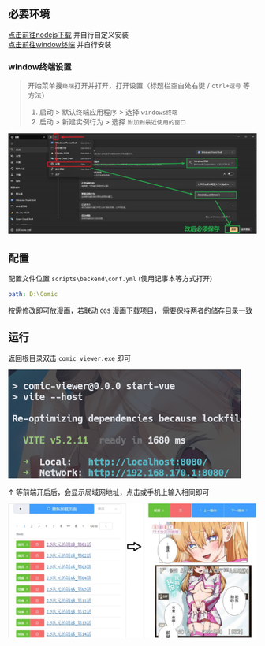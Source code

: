 
## 必要环境
[点击前往nodejs下载](https://nodejs.org/zh-cn) 并自行自定义安装<br>
[点击前往window终端](https://apps.microsoft.com/detail/9N0DX20HK701?launch=true&mode=full&hl=zh-cn&gl=cn&ocid=bingwebsearch) 并自行安装

### window终端设置
> 开始菜单搜`终端`打开并打开，打开设置（标题栏空白处右键 / `ctrl+逗号` 等方法）
>  1. 启动 > 默认终端应用程序 > 选择 `windows终端`
>  2. 启动 > 新建实例行为 > 选择 `附加到最近使用的窗口`

![](show-win-terminal-conf.jpg)

## 配置
配置文件位置 `scripts\backend\conf.yml` (使用记事本等方式打开)
```yaml
path: D:\Comic
```
按需修改即可放漫画，若联动 `CGS` 漫画下载项目， 需要保持两者的储存目录一致 

## 运行
返回根目录双击 `comic_viewer.exe` 即可

![](vue.png)

↑ 等前端开启后，会显示局域网地址，点击或手机上输入相同即可

![](comic_viewer.jpg)
